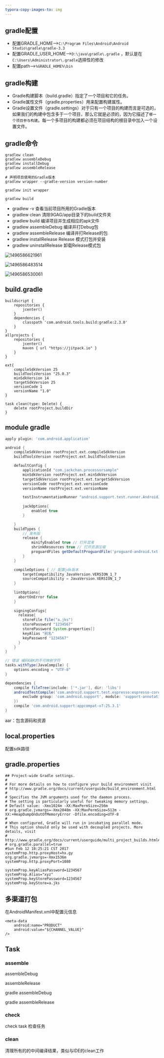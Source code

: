 ```yaml
---
typora-copy-images-to: img
---
```


## gradle配置

- 配置GRADLE_HOME-->`C:\Program Files\Android\Android Studio\gradle\gradle-3.3`
- 配置GRADLE_USER_HOME-->`D:\java\gradle\.gradle` ，默认是在`C:\Users\Administrator\.gradle`选择性的修改
- 配置path-->`%GRADLE_HOME%\bin`

## gradle构建

- Gradle构建脚本（build.gradle）指定了一个项目和它的任务。
- Gradle属性文件（gradle.properties）用来配置构建属性。
- Gradle设置文件（gradle.settings）对于只有一个项目的构建而言是可选的，如果我们的构建中包含多于一个项目，那么它就是必须的，因为它描述了`哪一个项目参与构建`。每一个多项目的构建都必须在项目结构的根目录中加入一个设置文件。

## gradle命令

```
gradlew clean
gradlew assembleDebug
gradlew installDebug
gradlew assembleRelease

# 声明项目使用的Gradle版本
gradlew wrapper --gradle-version version-number

gradlew init wrapper

gradlew build
```

- gradlew -v 查看当前项目所用的Gradle版本 
- gradlew clean 清除9GAG/app目录下的build文件夹 
- gradlew build 编译项目并生成相应的apk文件 
- gradlew assembleDebug 编译并打Debug包 
- gradlew assembleRelease 编译并打Release的包 
- gradlew installRelease Release 模式打包并安装 
- gradlew uninstallRelease 卸载Release模式包 

![1496586621961](img/1496586621961.png)

![1496586483514](img/1496586483514.png)

![1496586530061](img/1496586530061.png)

## build.gradle

```
buildscript {
    repositories {
        jcenter()
    }
    dependencies {
        classpath 'com.android.tools.build:gradle:2.3.0'
    }
}
allprojects {
    repositories {
        jcenter()
        maven { url "https://jitpack.io" }
    }
}

ext{ 
  	compileSdkVersion 25
  	buildToolsVersion "25.0.3"
  	minSdkVersion 14
  	targetSdkVersion 25
  	versionCode 1
  	versionName "1.0"
}

task clean(type: Delete) {
    delete rootProject.buildDir
}
```

## module gradle

```gradle
apply plugin: 'com.android.application'

android {
    compileSdkVersion rootProject.ext.compileSdkVersion
    buildToolsVersion rootProject.ext.buildToolsVersion

    defaultConfig {
        applicationId "com.jackchan.processorsample"
        minSdkVersion rootProject.ext.minSdkVersion
        targetSdkVersion rootProject.ext.targetSdkVersion
        versionCode rootProject.ext.versionCode
        versionName rootProject.ext.versionName

        testInstrumentationRunner "android.support.test.runner.AndroidJUnitRunner"
        
        jackOptions{
            enabled true
        }

    }
    buildTypes {
        // 发布版
        release {
            minifyEnabled true // 打开混淆
            shrinkResources true // 打开资源压缩
            proguardFiles getDefaultProguardFile('proguard-android.txt'), 'proguard-rules.pro'
        }
    }

    compileOptions { // 配置jdk版本
        targetCompatibility JavaVersion.VERSION_1_7
        sourceCompatibility = JavaVersion.VERSION_1_7
    }
    
    lintOptions{
      abortOnError false
    }
    
    signingConfigs{
      release{
        storeFile file("a.jks")
        storePassword "1234567"
        storePassword System.properties[]
        keyAlias "别名"
        keyPassword "1234567"
      }
    }
}

// 错误 编码GBK的不可映射字符
tasks.withType(JavaCompile) {
    options.encoding = "UTF-8"
}

dependencies {
    compile fileTree(include: ['*.jar'], dir: 'libs')
    androidTestCompile('com.android.support.test.espresso:espresso-core:2.2.2', {
        exclude group: 'com.android.support', module: 'support-annotations'
    })
    compile 'com.android.support:appcompat-v7:25.3.1'
}
```
aar：包含源码和资源

## local.properties

配置sdk路径

## gradle.properties

```
## Project-wide Gradle settings.
#
# For more details on how to configure your build environment visit
# http://www.gradle.org/docs/current/userguide/build_environment.html
#
# Specifies the JVM arguments used for the daemon process.
# The setting is particularly useful for tweaking memory settings.
# Default value: -Xmx1024m -XX:MaxPermSize=256m
# org.gradle.jvmargs=-Xmx2048m -XX:MaxPermSize=512m -XX:+HeapDumpOnOutOfMemoryError -Dfile.encoding=UTF-8
#
# When configured, Gradle will run in incubating parallel mode.
# This option should only be used with decoupled projects. More details, visit
# http://www.gradle.org/docs/current/userguide/multi_project_builds.html#sec:decoupled_projects
# org.gradle.parallel=true
#Sun Feb 12 18:25:21 CST 2017
systemProp.http.proxyHost=hx.gy
org.gradle.jvmargs=-Xmx1536m
systemProp.http.proxyPort=1080

systemProp.keyAliasPassword=1234567
systemProp.Alias="xyz"
systemProp.keyStorePassword=1234567
systemProp.keyStore=a.jks
```

## 多渠道打包

在AndroidManifest.xml中配置元信息

```
<meta-data
	android:name="PRODUCT"
	android:value="${CHANNEL_VALUE}"
/>
```

## Task

### assemble

assembleDebug

assembleRelease

gradle assembleDebug

gradle assembleRelease

### check

check task 检查任务

### clean

清理所有的的中间编译结果，类似与IDE的clean工作






